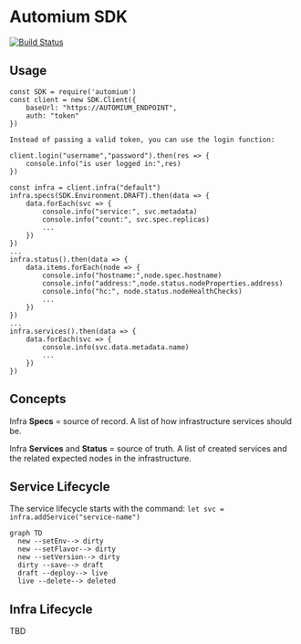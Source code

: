 # Automium SDK

[![Build Status](https://travis-ci.org/automium/automium-sdk.svg?branch=master)](https://travis-ci.org/automium/automium-sdk)

## Usage

```
const SDK = require('automium')
const client = new SDK.Client({
    baseUrl: "https://AUTOMIUM_ENDPOINT",
    auth: "token"
})

Instead of passing a valid token, you can use the login function:

client.login("username","password").then(res => {
    console.info("is user logged in:",res)
})

const infra = client.infra("default")
infra.specs(SDK.Environment.DRAFT).then(data => {
    data.forEach(svc => {
        console.info("service:", svc.metadata)
        console.info("count:", svc.spec.replicas)
        ...
    })
})
...
infra.status().then(data => {
    data.items.forEach(node => {
        console.info("hostname:",node.spec.hostname)
        console.info("address:",node.status.nodeProperties.address)
        console.info("hc:", node.status.nodeHealthChecks)
        ...
    })
})
...
infra.services().then(data => {
    data.forEach(svc => {
        console.info(svc.data.metadata.name)
        ...
    })
})
```

## Concepts

Infra **Specs** = source of record. A list of how infrastructure services should be.

Infra **Services** and **Status** = source of truth. A list of created services and the related expected nodes in the infrastructure.

## Service Lifecycle

The service lifecycle starts with the command:
`let svc = infra.addService("service-name")`

```mermaid
graph TD
  new --setEnv--> dirty
  new --setFlavor--> dirty
  new --setVersion--> dirty
  dirty --save--> draft
  draft --deploy--> live
  live --delete--> deleted  
```

## Infra Lifecycle

TBD
